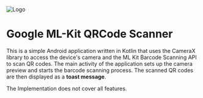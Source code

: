 
![Logo](https://media.licdn.com/dms/image/D4D22AQFO4mvz0-clzA/feedshare-shrink_1280/0/1710460116270?e=1713398400&v=beta&t=4PV4qAutkIu7ec1HotfBiMqnQrQa7rrg7uJnr2th7HY)


# Google ML-Kit QRCode Scanner

This is a simple Android application written in Kotlin that uses the CameraX library to access the device's camera and the ML Kit Barcode Scanning API to scan QR codes. The main activity of the application sets up the camera preview and starts the barcode scanning process. The scanned QR codes are then displayed as a **toast message**.

The Implementation does not cover all features.

